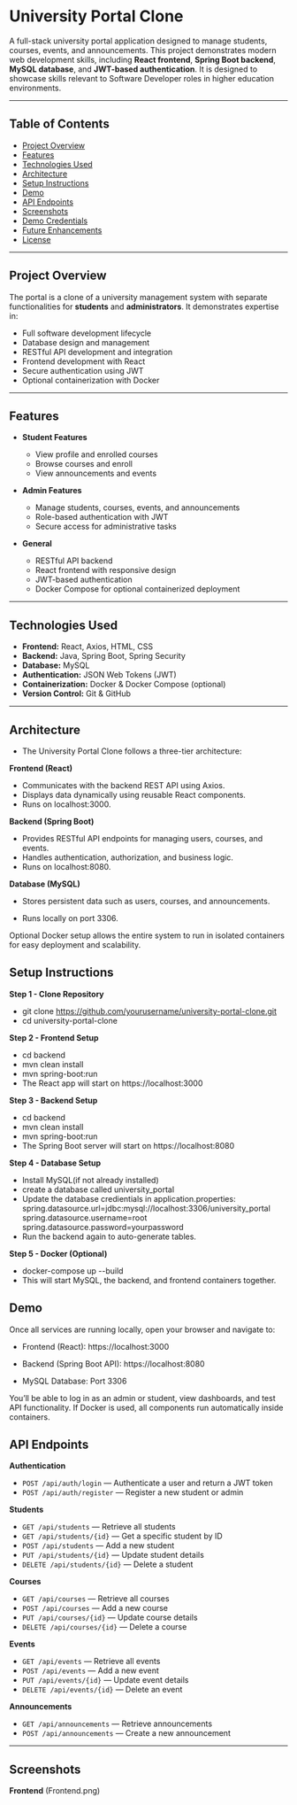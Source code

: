 # University Portal Clone

A full-stack university portal application designed to manage students, courses, events, and announcements. This project demonstrates modern web development skills, including **React frontend**, **Spring Boot backend**, **MySQL database**, and **JWT-based authentication**. It is designed to showcase skills relevant to Software Developer roles in higher education environments.

---

## Table of Contents
- [Project Overview](#project-overview)
- [Features](#features)
- [Technologies Used](#technologies-used)
- [Architecture](#architecture)
- [Setup Instructions](#setup-instructions)
- [Demo](#demo)
- [API Endpoints](#api-endpoints)
- [Screenshots](#screenshots)
- [Demo Credentials](#demo-credentials)
- [Future Enhancements](#future-enhancements)
- [License](#license)

---

## Project Overview
The portal is a clone of a university management system with separate functionalities for **students** and **administrators**. It demonstrates expertise in:
- Full software development lifecycle
- Database design and management
- RESTful API development and integration
- Frontend development with React
- Secure authentication using JWT
- Optional containerization with Docker

---

## Features
- **Student Features**
  - View profile and enrolled courses
  - Browse courses and enroll
  - View announcements and events

- **Admin Features**
  - Manage students, courses, events, and announcements
  - Role-based authentication with JWT
  - Secure access for administrative tasks

- **General**
  - RESTful API backend
  - React frontend with responsive design
  - JWT-based authentication
  - Docker Compose for optional containerized deployment

---

## Technologies Used
- **Frontend:** React, Axios, HTML, CSS  
- **Backend:** Java, Spring Boot, Spring Security  
- **Database:** MySQL  
- **Authentication:** JSON Web Tokens (JWT)  
- **Containerization:** Docker & Docker Compose (optional)  
- **Version Control:** Git & GitHub  

---

## Architecture

- The University Portal Clone follows a three-tier architecture:

 **Frontend (React)**
  - Communicates with the backend REST API using Axios.
  - Displays data dynamically using reusable React components.
  - Runs on localhost:3000.

 **Backend (Spring Boot)**
 - Provides RESTful API endpoints for managing users, courses, and events.
-   Handles authentication, authorization, and business logic.
- Runs on localhost:8080.

**Database (MySQL)**

- Stores persistent data such as users, courses, and announcements.

- Runs locally on port 3306.

Optional Docker setup allows the entire system to run in isolated containers for easy deployment and scalability.

## Setup Instructions

**Step 1 - Clone Repository**
- git clone https://github.com/yourusername/university-portal-clone.git
- cd university-portal-clone

**Step 2 - Frontend Setup**
- cd backend
- mvn clean install
- mvn spring-boot:run
- The React app will start on https://localhost:3000

**Step 3 - Backend Setup**
- cd backend
- mvn clean install
- mvn spring-boot:run
- The Spring Boot server will start on https://localhost:8080

**Step 4 - Database Setup**
- Install MySQL(if not already installed)
- create a database called university_portal
- Update the database credientials in application.properties:
  spring.datasource.url=jdbc:mysql://localhost:3306/university_portal
  spring.datasource.username=root
  spring.datasource.password=yourpassword
- Run the backend again to auto-generate tables.

**Step 5 - Docker (Optional)**
- docker-compose up --build
- This will start MySQL, the backend, and frontend containers together.

## Demo
Once all services are running locally, open your browser and navigate to:

- Frontend (React): https://localhost:3000

- Backend (Spring Boot API): https://localhost:8080

- MySQL Database: Port 3306

You’ll be able to log in as an admin or student, view dashboards, and test API functionality.
If Docker is used, all components run automatically inside containers.

## API Endpoints

**Authentication**
- `POST /api/auth/login` — Authenticate a user and return a JWT token  
- `POST /api/auth/register` — Register a new student or admin  

**Students**
- `GET /api/students` — Retrieve all students  
- `GET /api/students/{id}` — Get a specific student by ID  
- `POST /api/students` — Add a new student  
- `PUT /api/students/{id}` — Update student details  
- `DELETE /api/students/{id}` — Delete a student  

**Courses**
- `GET /api/courses` — Retrieve all courses  
- `POST /api/courses` — Add a new course  
- `PUT /api/courses/{id}` — Update course details  
- `DELETE /api/courses/{id}` — Delete a course  

**Events**
- `GET /api/events` — Retrieve all events  
- `POST /api/events` — Add a new event  
- `PUT /api/events/{id}` — Update event details  
- `DELETE /api/events/{id}` — Delete an event  

**Announcements**
- `GET /api/announcements` — Retrieve announcements  
- `POST /api/announcements` — Create a new announcement  

---

## Screenshots

**Frontend**
(Frontend.png)






